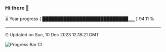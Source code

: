 ### Hi there 👋

⏳ Year progress { ████████████████████████████▁▁ } 94.11 %

---

⏰ Updated on Sun, 10 Dec 2023 12:18:21 GMT

![Progress Bar CI](https://github.com/liununu/liununu/workflows/Progress%20Bar%20CI/badge.svg)
